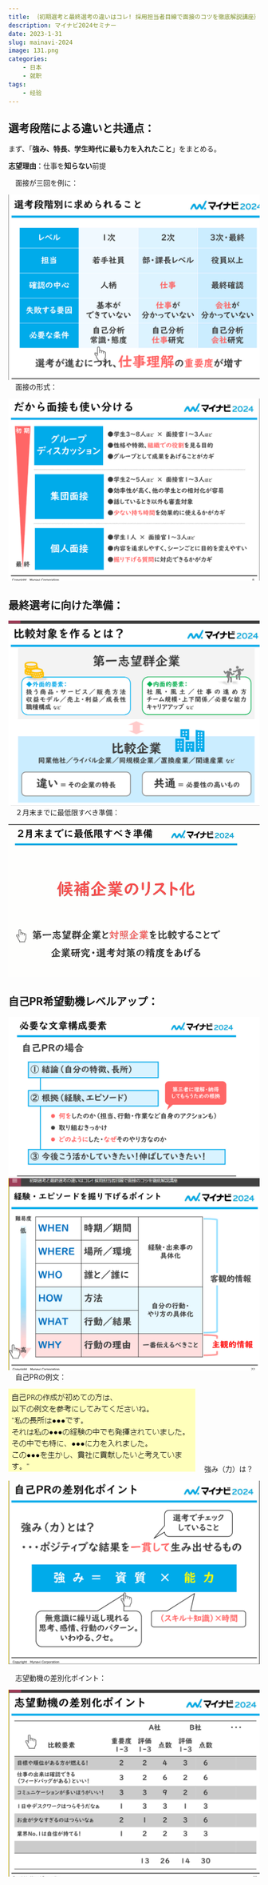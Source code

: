 ```yaml
---
title: ｛初期選考と最終選考の違いはコレ! 採用担当者目線で面接のコツを徹底解説講座｝
description: マイナビ2024セミナー
date: 2023-1-31
slug: mainavi-2024
image: 131.png
categories:
    - 日本
    - 就职
tags:
    - 经验
---
```

## 選考段階による違いと共通点：

まず、「**強み、特長、学生時代に最も力を入れたこと**」をまとめる。

**志望理由**：仕事を**知らない**前提

&emsp;面接が三回を例に：

![選考段階](1.png)
&emsp;面接の形式：

![面接の形](2.png)
## 最終選考に向けた準備：
![最終選考](3.png)
&emsp;２月末までに最低限すべき準備：

![準備](4.png)
## 自己PR希望動機レベルアップ：
![自己PR](5.png)
![エピソード](6.png)
&emsp;自己PRの例文：

![例文](7.png)
&emsp;強み（力）は？

![強み](8.png)

&emsp;志望動機の差別化ポイント：

![志望動機](9.png)

